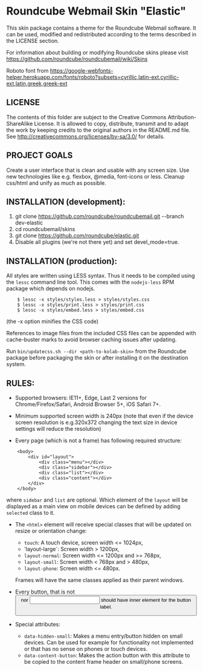 Roundcube Webmail Skin "Elastic"
================================

This skin package contains a theme for the Roundcube Webmail
software. It can be used, modified and redistributed according to
the terms described in the LICENSE section.

For information about building or modifying Roundcube skins please visit
https://github.com/roundcube/roundcubemail/wiki/Skins

Roboto font from https://google-webfonts-helper.herokuapp.com/fonts/roboto?subsets=cyrillic,latin-ext,cyrillic-ext,latin,greek,greek-ext

LICENSE
-------
The contents of this folder are subject to the Creative Commons
Attribution-ShareAlike License. It is allowed to copy, distribute,
transmit and to adapt the work by keeping credits to the original
authors in the README.md file.
See http://creativecommons.org/licenses/by-sa/3.0/ for details.


PROJECT GOALS
-------------
Create a user interface that is clean and usable with any screen size.
Use new technologies like e.g. flexbox, @media, font-icons or less.
Cleanup css/html and unify as much as possible.


INSTALLATION (development):
---------------------------
1. git clone https://github.com/roundcube/roundcubemail.git --branch dev-elastic
2. cd roundcubemail/skins
3. git clone https://github.com/roundcube/elastic.git
4. Disable all plugins (we're not there yet) and set devel_mode=true.

INSTALLATION (production):
--------------------------
All styles are written using LESS syntax. Thus it needs to be compiled
using the `lessc` command line tool. This comes with the `nodejs-less`
RPM package which depends on nodejs.
```
    $ lessc -x styles/styles.less > styles/styles.css
    $ lessc -x styles/print.less > styles/print.css
    $ lessc -x styles/embed.less > styles/embed.css
```
(the -x option minifies the CSS code)

References to image files from the included CSS files can be appended
with cache-buster marks to avoid browser caching issues after updating.

Run `bin/updatecss.sh --dir <path-to-kolab-skin>` from the Roundcube
package before packaging the skin or after installing it on the
destination system.


RULES:
------
- Supported browsers: IE11+, Edge, Last 2 versions for Chrome/Firefox/Safari,
  Android Browser 5+, iOS Safari 7+.

- Minimum supported screen width is 240px (note that even if the device screen
  resolution is e.g.320x372 changing the text size in device settings will reduce
  the resolution)

- Every page (which is not a frame) has following required structure:
```
    <body>
        <div id="layout">
            <div class="menu"></div>
            <div class="sidebar"></div>
            <div class="list"></div>
            <div class="content"></div>
        </div>
    </body>
```
  where `sidebar` and `list` are optional. Which element of the `layout` will be displayed
  as a main view on mobile devices can be defined by adding `selected` class to it.

- The `<html>` element will receive special classes that will be updated on resize
  or orientation change:
    - `touch`: A touch device, screen width <= 1024px,
    - 'layout-large`: Screen width > 1200px,
    - `layout-normal`: Screen width <= 1200px and >= 768px,
    - `layout-small`: Screen width < 768px and > 480px,
    - `layout-phone`: Screen width <= 480px.

  Frames will have the same classes applied as their parent windows.

- Every button, that is not <button> nor <input> should have inner <span class="inner"> element
  for the button label.

- Special attributes:
    - `data-hidden-small`: Makes a menu entry/button hidden on small devices.
      Can be used for example for functionality not implemented or that has no sense
      on phones or touch devices.
    - `data-content-button`: Makes the action button with this attribute to be copied
      to the content frame header on small/phone screens.
